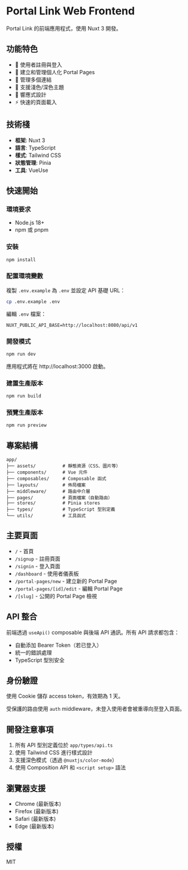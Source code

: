 # Portal Link Web Frontend

Portal Link 的前端應用程式，使用 Nuxt 3 開發。

## 功能特色

- 🔐 使用者註冊與登入
- 📄 建立和管理個人化 Portal Pages
- 🔗 管理多個連結
- 🎨 支援淺色/深色主題
- 📱 響應式設計
- ⚡ 快速的頁面載入

## 技術棧

- **框架**: Nuxt 3
- **語言**: TypeScript
- **樣式**: Tailwind CSS
- **狀態管理**: Pinia
- **工具**: VueUse

## 快速開始

### 環境要求

- Node.js 18+
- npm 或 pnpm

### 安裝

```bash
npm install
```

### 配置環境變數

複製 `.env.example` 為 `.env` 並設定 API 基礎 URL：

```bash
cp .env.example .env
```

編輯 `.env` 檔案：

```env
NUXT_PUBLIC_API_BASE=http://localhost:8080/api/v1
```

### 開發模式

```bash
npm run dev
```

應用程式將在 http://localhost:3000 啟動。

### 建置生產版本

```bash
npm run build
```

### 預覽生產版本

```bash
npm run preview
```

## 專案結構

```
app/
├── assets/          # 靜態資源（CSS、圖片等）
├── components/      # Vue 元件
├── composables/     # Composable 函式
├── layouts/         # 佈局檔案
├── middleware/      # 路由中介層
├── pages/           # 頁面檔案（自動路由）
├── stores/          # Pinia stores
├── types/           # TypeScript 型別定義
└── utils/           # 工具函式
```

## 主要頁面

- `/` - 首頁
- `/signup` - 註冊頁面
- `/signin` - 登入頁面
- `/dashboard` - 使用者儀表板
- `/portal-pages/new` - 建立新的 Portal Page
- `/portal-pages/[id]/edit` - 編輯 Portal Page
- `/[slug]` - 公開的 Portal Page 檢視

## API 整合

前端透過 `useApi()` composable 與後端 API 通訊。所有 API 請求都包含：

- 自動添加 Bearer Token（若已登入）
- 統一的錯誤處理
- TypeScript 型別安全

## 身份驗證

使用 Cookie 儲存 access token，有效期為 1 天。

受保護的路由使用 `auth` middleware，未登入使用者會被重導向至登入頁面。

## 開發注意事項

1. 所有 API 型別定義位於 `app/types/api.ts`
2. 使用 Tailwind CSS 進行樣式設計
3. 支援深色模式（透過 `@nuxtjs/color-mode`）
4. 使用 Composition API 和 `<script setup>` 語法

## 瀏覽器支援

- Chrome (最新版本)
- Firefox (最新版本)
- Safari (最新版本)
- Edge (最新版本)

## 授權

MIT
